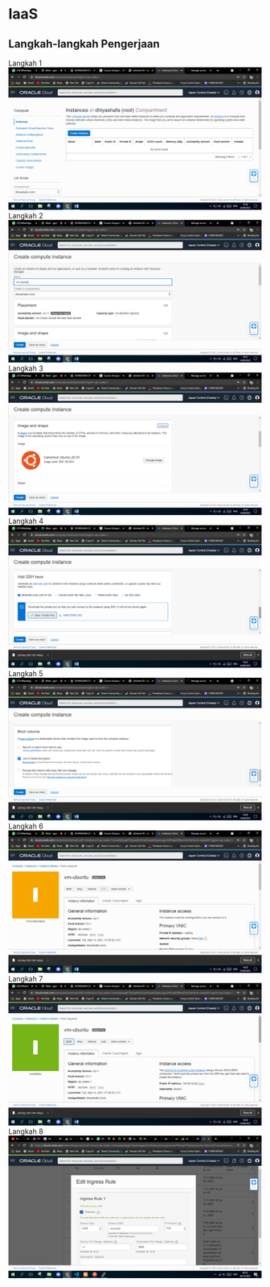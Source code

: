 # IaaS

## Langkah-langkah Pengerjaan

Langkah 1
![Langkah 1](img/1.png)
Langkah 2
![Langkah 2](img/2.png)
Langkah 3
![Langkah 3](img/3.png)
Langkah 4
![Langkah 4](img/4.png)
Langkah 5
![Langkah 5](img/5.png)
Langkah 6
![Langkah 6](img/6.png)
Langkah 7
![Langkah 7](img/7.png)
Langkah 8
![Langkah 8](img/8.png)


